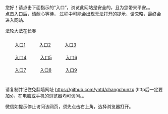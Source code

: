 您好！请点击下面指示的“入口”，浏览此网站是安全的，且为您带来平安。。 <br/>
点击入口后，请耐心等待， 过程中可能会出现无法打开的提示，请忽略，最终会进入网站. </br>

法轮大法在长春<br/>
<div style="padding:10px"><a style="margin:20px" target="_blank" href="https://d3ue3mfx1j36mz.cloudfront.net/2Qpsp?axuyxr" id="ccLink1" rel="nofollow">入口1</a> <a target="_blank" style="margin:20px" href="https://d1su8uaofpxje.cloudfront.net/2Qpsp?sztey" id="ccLink2" rel="nofollow">入口2</a> <a style="margin:20px" target="_blank" href="https://d3b2d2bwcwkd8y.cloudfront.net/2Qpsp?cauma" id="ccLink3" rel="nofollow">入口3</a></div>

<div style="padding:10px" ><a style="margin:20px" target="_blank" href="https://d3ue3mfx1j36mz.cloudfront.net/2Qpsp?axuyxr" id="ccLink4" rel="nofollow">入口4</a> <a style="margin:20px" href="https://d1su8uaofpxje.cloudfront.net/2Qpsp?sztey" target="_blank" id="ccLink5" rel="nofollow">入口5</a> <a style="margin:20px" href="https://d3b2d2bwcwkd8y.cloudfront.net/2Qpsp?cauma" target="_blank" id="ccLink6" rel="nofollow">入口6</a></div>

<div style="padding:10px"><a style="margin:20px" target="_blank" href="https://d3ue3mfx1j36mz.cloudfront.net/2Qpsp?axuyxr" id="ccLink7" rel="nofollow">入口7</a> <a style="margin:20px" href="https://d1su8uaofpxje.cloudfront.net/2Qpsp?sztey" target="_blank" id="ccLink8" rel="nofollow">入口8</a> <a style="margin:20px" target="_blank" href="https://d3b2d2bwcwkd8y.cloudfront.net/2Qpsp?cauma" id="ccLink9" rel="nofollow">入口9</a></div>

<br/>



请复制并记住免翻墙网址 https://github.com/yntd/changchunzx (http后一定要加s)，在电脑或手机的浏览器均可访问。。<br/>

微信如提示停止访问该网页，须先点击右上角，选择浏览器打开。
